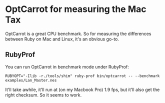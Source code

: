 # OptCarrot for measuring the Mac Tax

OptCarrot is a great CPU benchmark. So for measuring the differences between
Ruby on Mac and Linux, it's an obvious go-to.

## RubyProf

You can run OptCarrot in benchmark mode under RubyProf:

    RUBYOPT="-Ilib -r./tools/shim" ruby-prof bin/optcarrot -- --benchmark examples/Lan_Master.nes

It'll take awhile, it'll run at (on my Macbook Pro) 1.9 fps, but it'll also
get the right checksum. So it seems to work.
